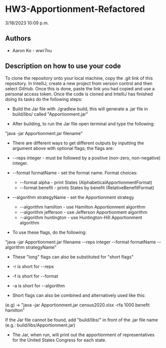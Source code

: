 # HW3-Apportionment-Refactored
3/18/2023 10:09 p.m.

## Authors

* Aaron Ko - wwr7nu

## Description on how to use your code
To clone the repository onto your local machine, copy the .git link of this repository. In IntelliJ, create a new project
from version control and then select GitHub. Once this is done, paste the link you had copied and use a personal
access token. Once the code is cloned and IntelliJ has finished doing its tasks do the following steps:

* Build the Jar file with ./gradlew build, this will generate a .jar file in build/libs/ called "Apportionment.jar"

* After building, to run the Jar file open terminal and type the following:

"java -jar Apportionment.jar filename"

* There are different ways to get different outputs by inputting the argument above with optional flags; the flags are:

* --reps integer - must be followed by a positive (non-zero, non-negative) integer.
* --format formatName - set the format name. Format choices:
   * --format alpha - print States (AlphabeticalApportionmentFormat)
    * --format benefit - prints States by benefit (RelativeBenefitFormat)
* --algorithm strategyName - set the Apportionment strategy
  * --algorithm hamilton - use Hamilton Apportionment algorithm
  * --algorithm jefferson  - use Jefferson Apportionment algorithm
  * --algorithm huntington - use Huntington-Hill Apportionment algorithm

* To use these flags, do the following:

"java -jar Apportionment.jar filename --reps integer --format formatName --algorithm strategyName"

* These "long" flags can also be substituted for "short flags"

* -r is short for --reps
* -f is short for --format
* -a is short for --algorithm

* Short flags can also be combined and alternatively used like this:

(e.g) -> "java -jar Apportionment.jar census2020.xlsx -rfa 1000 benefit hamilton"

If the Jar file cannot be found, add "build/libs/" in front of the .jar file name (e.g.: build/libs/Apportionment.jar)

* The Jar, when run, will print out the apportionment of representatives for the United States Congress for each state.
